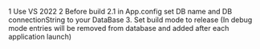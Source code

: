 1 Use VS 2022
2 Before build
2.1 in App.config set DB name and DB connectionString to your DataBase
3. Set build mode to release (In debug mode entries will be removed from database and added after each application launch)
